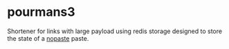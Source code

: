 # pourmans3
Shortener for links with large payload using redis storage designed to store the state of a [nopaste](https://nopaste.ml/) paste.
